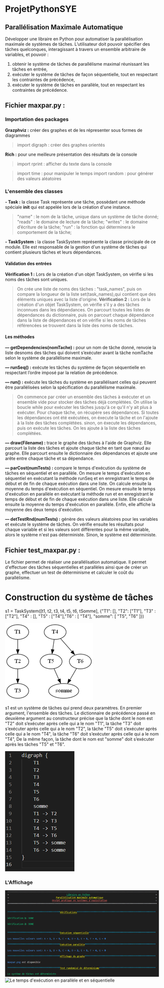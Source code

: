 # ProjetPythonSYE

## Parallélisation Maximale Automatique

Développer une libraire en Python pour automatiser la parallélisation maximale de systèmes de tâches. L’utilisateur doit pouvoir spécifier des tâches quelconques, interagissant à travers un ensemble arbitraire de variables, et pouvoir :
1. obtenir le système de tâches de parallélisme maximal réunissant les tâches en entrée,
2. exécuter le système de tâches de façon séquentielle, tout en respectant les contraintes de précédence,
3. exécuter le système de tâches en parallèle, tout en respectant les contraintes de précédence.

## Fichier maxpar.py :

### Importation des packages

**Grazphviz :** créer des graphes et de les répresenter sous formes de diagrammes
> import digraph : créer des graphes orientés

**Rich :** pour une meilleure présentation des résultats de la console
> import rprint : afficher du texte dans la console

> import time : pour manipuler le temps
> import random : pour générer des valeurs aléatoires


### L'ensemble des classes
**- Task :** la classe Task représente une tâche, possèdant  une méthode spéciale __init__ qui est appelée lors de la création d'une instance.
>"name" : le nom de la tâche, unique dans un système de tâche donné;
>"reads" : le domaine de lecture de la tâche;
>"writes" : le domaine d’écriture de la tâche;
>"run" : la fonction qui déterminera le comportement de la tâche;

**- TaskSystem :** la classe TaskSystem représente la classe principale de ce module. Elle est responsable de la gestion d'un système de tâches qui contient plusieurs tâches et leurs dépendances.

#### Validation des entrées

**Vérification 1 :** Lors de la création d'un objet TaskSystem, on vérifie si les noms des tâches sont uniques.
>On crée une liste de noms des tâches : "task_names", puis on compare la longueur de la liste set(task_names),qui contient que des éléments uniques avec la liste d'origine.
**Vérification 2 :** Lors de la création d'un objet TaskSystem, on vérifie s'il y a des tâches inconnues dans les dépendances.
>On parcourt toutes les listes de dépendances du dictionnaire, puis on parcourt chaque dépendance dans la liste de dépendances et on vérifie si les noms de tâches référencées se trouvent dans la liste des noms de tâches.

#### Les méthodes

**— getDependencies(nomTache) :** pour un nom de tâche donné, renvoie la liste desnoms des tâches qui doivent s’exécuter avant la tâche nomTache selon le système de parallélisme maximale.

**— runSeq() :** exécute les tâches du système de façon séquentielle en respectant l’ordre imposé par la relation de précédence.

**— run() :** exécute les tâches du système en parallélisant celles qui peuvent être parallélisées selon la spécification du parallélisme maximale.
> On commence par créer un ensemble des tâches à exécuter et un ensemble vide pour stocker des tâches déjà complétées. On utilise la boucle while pour exécuter les tâches jusqu'à ce qu'il n'y ait plus à exécuter. Pour chaque tâche, on récupère ses dépendances. Si toutes les dépendances ont été exécutées, on éxecute la tâche et on l'ajoute à la liste des tâches complétées. sinon, on éxecute les dépendances, puis on exécute les tâches. On les ajoute à la liste des tâches complétées.

**— draw(Filename) :** trace le graphe des tâches à l'aide de Graphviz. Elle parcourt la liste des tâches et ajoute chaque tâche en tant que nœud au graphe. Elle parcourt ensuite le dictionnaire des dépendances et ajoute une arête entre chaque tâche et sa dépendance.

**— parCost(numTests) :** compare le temps d'exécution du système de tâches en séquentiel et en parallèle. On mesure le temps d'exécution en séquentiel en exécutant la méthode runSeq et en enregistrant le temps de début et de fin de chaque exécution dans une liste. On calcule ensuite la moyenne du temps d'exécution en séquentiel. On mesure ensuite le temps d'exécution en parallèle en exécutant la méthode run et en enregistrant le temps de début et de fin de chaque exécution dans une liste. Elle calcule ensuite la moyenne du temps d'exécution en parallèle. Enfin, elle affiche la moyenne des deux temps d'exécution.

**— detTestRnd(numTests) :** génère des valeurs aléatoires pour les variables et exécute le système de tâches. On vérifie ensuite les résultats pour chaque variable et si les valeurs sont différentes pour la même variable, alors le système n'est pas déterministe. Sinon, le système est déterministe.

## Fichier test_maxpar.py :
Le fichier permet de réaliser une parallélisation automatique. Il permet d'effectuer des tâches séquentielles et parallèles ainsi que de créer un graphe, effectuer un test de déterminisme et calculer le coût du parallélisme.

# Construction du système de tâches
s1 = TaskSystem([t1, t2, t3, t4, t5, t6, tSomme], {"T1": [], "T2": ["T1"], "T3" : ["T2"], "T4" : [], "T5" : ["T4"],"T6" : [ "T4"], "somme": [ "T5", "T6" ]})

![Le graphe orienté obtenu de s1 à l'aide du GraphViz ](https://raw.githubusercontent.com/KiruSIVAN/ProjetPythonSYE/main/maxpar.png)

s1 est un système de tâches qui prend deux paramètres. En premier argument, l'ensemble des tâches. Le dictionnaire de précédence passé en deuxième argument au constructeur précise que la tâche dont le nom est "T2" doit s’exécuter après celle qui a le nom "T1", la tâche "T3" doit s’exécuter après celle qui a le nom "T2", la tâche "T5" doit s’exécuter après celle qui a le nom "T4", la tâche "T6" doit s’exécuter après celle qui a le nom "T4", De la même façon, la tâche dont le nom est "somme" doit s’exécuter après les tâches "T5" et "T6".

![Le digraph obtenu de s1 à l'aide du GraphViz ](https://raw.githubusercontent.com/KiruSIVAN/ProjetPythonSYE/main/digraph.png)

### L'Affichage ###
![Le résultat attendu dans la console ](https://raw.githubusercontent.com/KiruSIVAN/ProjetPythonSYE/main/R%C3%A9sultat/R%C3%A9sultat%20att.png)
![Le temps d'exécution en parallèle et en séquentielle ](https://raw.githubusercontent.com/KiruSIVAN/ProjetPythonSYE/main/R%C3%A9sultat/temps.png)
